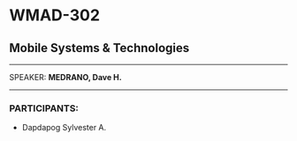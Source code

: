 # WMAD-302

## Mobile Systems & Technologies

---

SPEAKER: **MEDRANO, Dave H.**

---

### PARTICIPANTS:
-  Dapdapog Sylvester A.